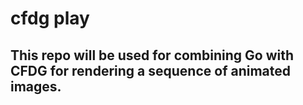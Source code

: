 cfdg play
=========

This repo will be used for combining Go with CFDG
for rendering a sequence of animated images.
--------------------------------------------------
